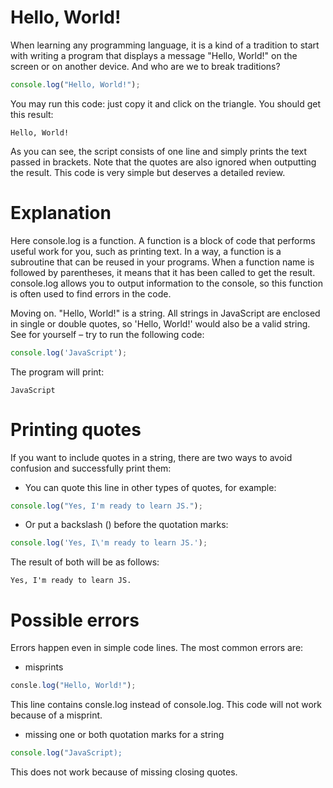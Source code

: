 # Hello, World!
When learning any programming language, it is a kind of a tradition to start with writing a program that displays a message "Hello, World!" on the screen or on another device. And who are we to break traditions?
```javascript
console.log("Hello, World!");
```
You may run this code: just copy it and click on the triangle. You should get this result:
```
Hello, World!
```
As you can see, the script consists of one line and simply prints the text passed in brackets. Note that the quotes are also ignored when outputting the result. This code is very simple but deserves a detailed review.

# Explanation
Here console.log is a function. A function is a block of code that performs useful work for you, such as printing text. In a way, a function is a subroutine that can be reused in your programs. When a function name is followed by parentheses, it means that it has been called to get the result. console.log allows you to output information to the console, so this function is often used to find errors in the code.

Moving on. "Hello, World!" is a string. All strings in JavaScript are enclosed in single or double quotes, so 'Hello, World!' would also be a valid string. See for yourself – try to run the following code:

```javascript
console.log('JavaScript');
```
The program will print:
```
JavaScript
```

# Printing quotes
If you want to include quotes in a string, there are two ways to avoid confusion and successfully print them:
- You can quote this line in other types of quotes, for example:
```javascript
console.log("Yes, I'm ready to learn JS.");
```
- Or put a backslash (\) before the quotation marks:
```javascript
console.log('Yes, I\'m ready to learn JS.');
```
The result of both will be as follows:
```
Yes, I'm ready to learn JS.
```

# Possible errors
Errors happen even in simple code lines. The most common errors are:
- misprints
```javascript
consle.log("Hello, World!");
```
This line contains consle.log instead of console.log. This code will not work because of a misprint.
- missing one or both quotation marks for a string
```javascript
console.log("JavaScript);
```
This does not work because of missing closing quotes.
